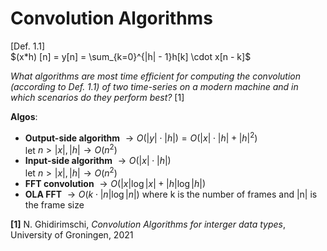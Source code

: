# Convolution Algorithms  

[Def. 1.1]  
$(x*h) [n] = y[n] = \sum_{k=0}^{|h| - 1}h[k] \cdot x[n - k]$

*What algorithms are most time efficient for computing the convolution  
(according to Def. 1.1) of two time-series on a modern machine and in  
which scenarios do they perform best?* [1]  

**Algos**:  

- **Output-side algorithm** $\rightarrow O(|y| \cdot |h|) = O(|x| \cdot |h| + |h|^2)$  
  let $n > |x|, |h| \rightarrow O(n^2)$  
- **Input-side algorithm** $\rightarrow O(|x| \cdot |h|)$  
  let $n > |x|, |h|\rightarrow O(n^2)$
- **FFT convolution** $\rightarrow O(|x| \log{|x|} + |h| \log{|h|})$
- **OLA FFT** $\rightarrow O(k \cdot |n| \log{|n|})$ where k is the number of frames and |n| is the frame size  

**[1]** N. Ghidirimschi, *Convolution Algorithms for interger data types*, University of Groningen, 2021
